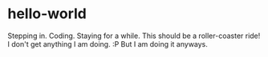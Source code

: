 # hello-world
Stepping in. Coding. Staying for a while.
This should be a roller-coaster ride! I don't get anything I am doing. :P But I am doing it anyways. 
